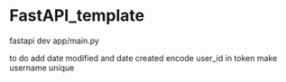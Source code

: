 # FastAPI_template



fastapi dev app/main.py




to do 
add date modified and date created 
encode user_id in token 
make username unique